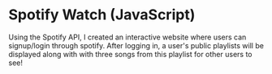 # Spotify Watch (JavaScript)

Using the Spotify API, I created an interactive website where users can signup/login through spotify. After logging in, a user's public playlists will be displayed along with with three songs from this playlist for other users to see!
